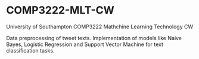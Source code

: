 # COMP3222-MLT-CW

University of Southampton COMP3222 Mathchine Learning Technology CW

Data preprocessing of tweet texts.
Implementation of models like Naive Bayes, Logistic Regression and Support Vector Machine for text classification tasks. 